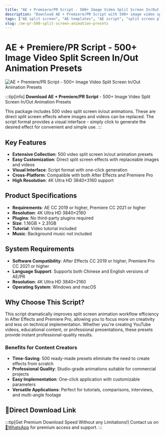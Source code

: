 ```yaml
---
title: "AE + Premiere/PR Script - 500+ Image Video Split Screen In/Out Animation Presets"
description: "Download AE + Premiere/PR Script with 500+ image video split screen in/out animation presets. Perfect for creating professional split screen effects."
tags: ["AE split screen", "AE templates", "AE script", "split screen plugin", "video split screen", "after effects", "premiere", "videohive", "tool asset pack", "plugins", "premium assets"]
slug: /ae-pr-500-split-screen-animation-presets
---
```

<!--Above is Setting Part-generate depend on content meet Google Seo, you need to balance automation efficiency with Google’s core ranking factors—especially E-E-A-T (Experience, Expertise, Authoritativeness, Trustworthiness), -->

<!--First Part-This is Title -->
# AE + Premiere/PR Script - 500+ Image Video Split Screen In/Out Animation Presets

<!--Second Part-This is First Banner -->
![AE + Premiere/PR Script - 500+ Image Video Split Screen In/Out Animation Presets](https://www.gfxcamp.com/wp-content/uploads/2021/10/Multi-Screen-Layouts-Pack.jpg)

:::tip[info]
**Download AE + Premiere/PR Script** - 500+ Image Video Split Screen In/Out Animation Presets

This package includes 500 video split screen in/out animations. These are direct split screen effects where images and videos can be replaced. The script format provides a visual interface - simply click to generate the desired effect for convenient and simple use.
:::

## Key Features

- **Extensive Collection**: 500 video split screen in/out animation presets
- **Easy Customization**: Direct split screen effects with replaceable images and videos
- **Visual Interface**: Script format with one-click generation
- **Cross-Platform**: Compatible with both After Effects and Premiere Pro
- **High Resolution**: 4K Ultra HD 3840×3160 support

## Product Specifications

- **Requirements**: AE CC 2019 or higher, Premiere CC 2021 or higher
- **Resolution**: 4K Ultra HD 3840×2160
- **Plugins**: No third-party plugins required
- **Size**: 1.16GB + 2.31GB
- **Tutorial**: Video tutorial included
- **Music**: Background music not included

## System Requirements

- **Software Compatibility**: After Effects CC 2019 or higher, Premiere Pro CC 2021 or higher
- **Language Support**: Supports both Chinese and English versions of AE/PR
- **Resolution**: 4K Ultra HD 3840×2160
- **Operating System**: Windows and macOS

## Why Choose This Script?

This script dramatically improves split screen animation workflow efficiency in After Effects and Premiere Pro, allowing you to focus more on creativity and less on technical implementation. Whether you're creating YouTube videos, educational content, or professional presentations, these presets provide instant professional-quality results.

### Benefits for Content Creators

- **Time-Saving**: 500 ready-made presets eliminate the need to create effects from scratch
- **Professional Quality**: Studio-grade animations suitable for commercial projects
- **Easy Implementation**: One-click application with customizable parameters
- **Versatile Applications**: Perfect for tutorials, comparisons, interviews, and multi-angle footage

## 🚀Direct Download Link
:::tip[Get Premium Download Speed Without any Limitations!]
Contact us on [💬WhatsApp](https://wa.me/+8613237610083) for premium  access and support.
:::
